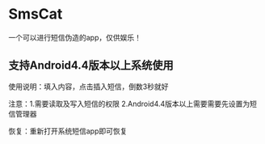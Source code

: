 # SmsCat
一个可以进行短信伪造的app，仅供娱乐！

## 支持Android4.4版本以上系统使用

使用说明：填入内容，点击插入短信，倒数3秒就好

注意：1.需要读取及写入短信的权限
     2.Android4.4版本以上需要需要先设置为短信管理器

恢复：重新打开系统短信app即可恢复